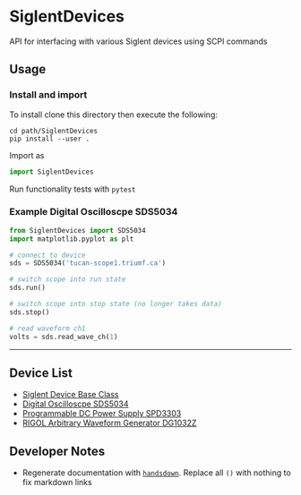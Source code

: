 # SiglentDevices
API for interfacing with various Siglent devices using SCPI commands

## Usage

### Install and import

To install clone this directory then execute the following: 

```
cd path/SiglentDevices
pip install --user .
```

Import as

```python
import SiglentDevices
```

Run functionality tests with `pytest`

### Example Digital Oscilloscpe SDS5034

```python
from SiglentDevices import SDS5034
import matplotlib.pyplot as plt

# connect to device
sds = SDS5034('tucan-scope1.triumf.ca')

# switch scope into run state
sds.run()

# switch scope into stop state (no longer takes data)
sds.stop()

# read waveform ch1
volts = sds.read_wave_ch(1)
```
---

## Device List

* [Siglent Device Base Class](docs/SiglentDevices/SiglenBase.md)
* [Digital Oscilloscpe SDS5034](docs/SiglentDevices/SDS5034.md)
* [Programmable DC Power Supply SPD3303](docs/SiglentDevices/SPD3303.md)
* [RIGOL Arbitrary Waveform Generator DG1032Z](docs/SiglentDevices/RIGOL_DG1032Z.md)


## Developer Notes

* Regenerate documentation with [`handsdown`](https://github.com/vemel/handsdown). Replace all `()` with nothing to fix markdown links
